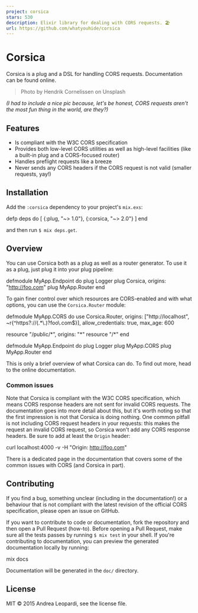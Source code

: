 ```yaml
---
project: corsica
stars: 530
description: Elixir library for dealing with CORS requests. 🏖
url: https://github.com/whatyouhide/corsica
---
```


Corsica
=======

Corsica is a plug and a DSL for handling CORS requests. Documentation can be found online.

> Photo by Hendrik Cornelissen on Unsplash

_(I had to include a nice pic because, let's be honest, CORS requests aren't the most fun thing in the world, are they?)_

Features
--------

-   Is compliant with the W3C CORS specification
-   Provides both low-level CORS utilities as well as high-level facilities (like a built-in plug and a CORS-focused router)
-   Handles preflight requests like a breeze
-   Never sends any CORS headers if the CORS request is not valid (smaller requests, yay!)

Installation
------------

Add the `:corsica` dependency to your project's `mix.exs`:

defp deps do
  \[
    {:plug, "~> 1.0"},
    {:corsica, "~> 2.0"}
  \]
end

and then run `$ mix deps.get`.

Overview
--------

You can use Corsica both as a plug as well as a router generator. To use it as a plug, just plug it into your plug pipeline:

defmodule MyApp.Endpoint do
  plug Logger
  plug Corsica, origins: "http://foo.com"
  plug MyApp.Router
end

To gain finer control over which resources are CORS-enabled and with what options, you can use the `Corsica.Router` module:

defmodule MyApp.CORS do
  use Corsica.Router,
    origins: \["http://localhost", ~r{^https?://(.\*\\.)?foo\\.com$}\],
    allow\_credentials: true,
    max\_age: 600

  resource "/public/\*", origins: "\*"
  resource "/\*"
end

defmodule MyApp.Endpoint do
  plug Logger
  plug MyApp.CORS
  plug MyApp.Router
end

This is only a brief overview of what Corsica can do. To find out more, head to the online documentation.

### Common issues

Note that Corsica is compliant with the W3C CORS specification, which means CORS response headers are not sent for invalid CORS requests. The documentation goes into more detail about this, but it's worth noting so that the first impression is not that Corsica is doing nothing. One common pitfall is not including CORS request headers in your requests: this makes the request an invalid CORS request, so Corsica won't add any CORS response headers. Be sure to add at least the `Origin` header:

curl localhost:4000 -v -H "Origin: http://foo.com"

There is a dedicated page in the documentation that covers some of the common issues with CORS (and Corsica in part).

Contributing
------------

If you find a bug, something unclear (including in the documentation!) or a behaviour that is not compliant with the latest revision of the official CORS specification, please open an issue on GitHub.

If you want to contribute to code or documentation, fork the repository and then open a Pull Request (how-to). Before opening a Pull Request, make sure all the tests passes by running `$ mix test` in your shell. If you're contributing to documentation, you can preview the generated documentation locally by running:

mix docs

Documentation will be generated in the `doc/` directory.

License
-------

MIT © 2015 Andrea Leopardi, see the license file.

